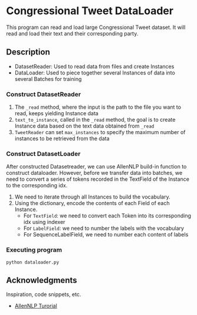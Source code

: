 # **Congressional Tweet DataLoader**

This program can read and load large Congressional Tweet dataset. It will read and load their text and their corresponding party.

## **Description**

- DatasetReader: Used to read data from files and create Instances
- DataLoader: Used to piece together several Instances of data into several Batches for training

### **Construct DatasetReader**

1. The `_read` method, where the input is the path to the file you want to read, keeps yielding Instance data
2. `text_to_instance`, called in the `_read` method, the goal is to create Instance data based on the text data obtained from `_read`
3. `TweetReader` can set `max_instances` to specify the maximum number of instances to be retrieved from the data

### **Construct DatasetLoader**

After constructed Datasetreader, we can use AllenNLP build-in function to construct dataloader. However, before we transfer data into batches, we need to convert a series of tokens recorded in the TextField of the Instance to the corresponding idx.

1. We need to iterate through all Instances to build the vocabulary.
2. Using the dictionary, encode the contents of each Field of each Instance.
    - For `TextField`: we need to convert each Token into its corresponding idx using indexer
    - For `LabelField`: we need to number the labels with the vocabulary
    - For SequenceLabelField, we need to number each content of labels

### **Executing program**

```
python dataloader.py
```

## **Acknowledgments**

Inspiration, code snippets, etc.
* [AllenNLP Turorial](https://zhuanlan.zhihu.com/p/352412971)
